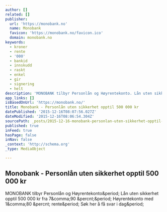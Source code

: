 ```yaml
---
author: []
related: []
publisher:
  url: 'https://monobank.no'
  name: Monobank
  favicon: 'https://monobank.no/favicon.ico'
  domain: monobank.no
keywords:
  - kroner
  - rente
  - '000'
  - bankid
  - innskudd
  - raskt
  - enkel
  - gir
  - signering
  - helt
description: 'MONOBANK tilbyr Personlån og Høyrentekonto. Lån uten sikkerhet opptil 500 000 kr fra 7,90 %. Høyrentekonto med 1,80 % rente. Søk her å få svar i dag.'
app_links: []
isBasedOnUrl: 'https://monobank.no/'
title: Monobank - Personlån uten sikkerhet opptil 500 000 kr
datePublished: '2015-12-16T08:07:56.027Z'
dateModified: '2015-12-16T08:06:54.304Z'
sourcePath: _posts/2015-12-16-monobank-personlan-uten-sikkerhet-opptil-500-000-kr.md
published: true
inFeed: true
hasPage: false
inNav: false
_context: 'http://schema.org'
_type: MediaObject

---
```

<article style=""><h1>Monobank - Personlån uten sikkerhet opptil 500 000 kr</h1><p>MONOBANK tilbyr Personlån og Høyrentekonto&amp;period; Lån uten sikkerhet opptil 500 000 kr fra 7&amp;comma;90 &amp;percnt;&amp;period; Høyrentekonto med 1&amp;comma;80 &amp;percnt; rente&amp;period; Søk her å få svar i dag&amp;period;</p></article>